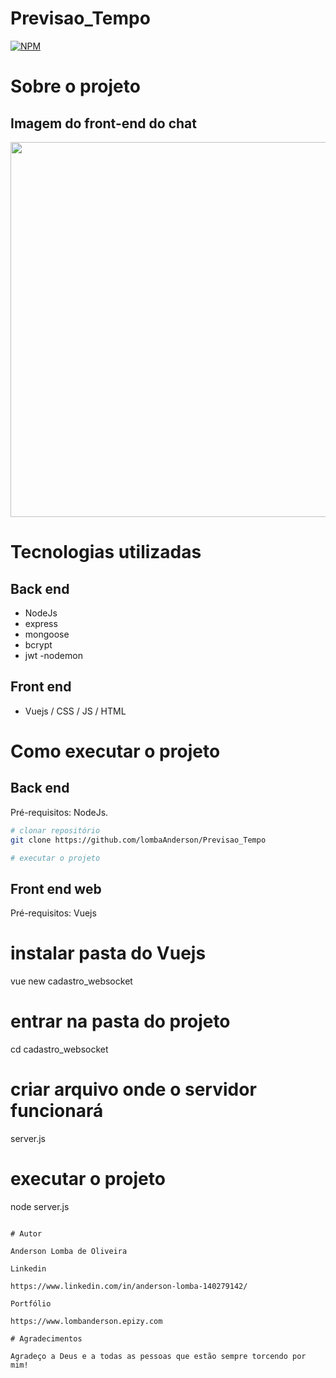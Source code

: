 # Previsao_Tempo
[![NPM](https://img.shields.io/npm/l/react)](https://github.com/LombaAnderson/Previsao_Tempo/blob/main/LICENSE)


# Sobre o projeto


## Imagem do front-end do chat
<div align="center">
<img src="https://user-images.githubusercontent.com/60937513/141195980-defa013d-7094-4578-bbda-033ae42b1b0f.png" width="600" />
</div>

# Tecnologias utilizadas
## Back end
- NodeJs
- express
- mongoose
- bcrypt
- jwt
-nodemon


## Front end
- Vuejs / CSS / JS / HTML

# Como executar o projeto

## Back end
Pré-requisitos: NodeJs.

```bash
# clonar repositório
git clone https://github.com/lombaAnderson/Previsao_Tempo

# executar o projeto


```

## Front end web
Pré-requisitos: Vuejs  

# instalar pasta do Vuejs
vue new cadastro_websocket

# entrar na pasta do projeto 
cd cadastro_websocket

# criar arquivo onde o servidor funcionará
server.js

# executar o projeto
node server.js

```

# Autor

Anderson Lomba de Oliveira

Linkedin

https://www.linkedin.com/in/anderson-lomba-140279142/

Portfólio

https://www.lombanderson.epizy.com

# Agradecimentos

Agradeço a Deus e a todas as pessoas que estão sempre torcendo por mim!
